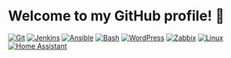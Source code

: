 # Welcome to my GitHub profile! 👋

[![Git](https://img.shields.io/badge/-Git-141414?style=flat&logo=git)](https://git-scm.com/)
[![Jenkins](https://img.shields.io/badge/-Jenkins-141414?style=flat&logo=jenkins)](https://www.jenkins.io/)
[![Ansible](https://img.shields.io/badge/-Ansible-141414?style=flat&logo=ansible)](https://www.ansible.com/)
[![Bash](https://img.shields.io/badge/-Bash-141414?style=flat&logo=gnubash)](https://www.gnu.org/software/bash/)
[![WordPress](https://img.shields.io/badge/-WordPress-141414?style=flat&logo=wordpress)](https://wordpress.org/)
[![Zabbix](https://img.shields.io/badge/-Zabbix-141414?style=flat&logo=zabbix)](https://www.zabbix.com/)
[![Linux](https://img.shields.io/badge/-Linux-141414?style=flat&logo=linux)](https://www.kernel.org/)
[![Home Assistant](https://img.shields.io/badge/-Home%20Assistant-141414?style=flat&logo=home-assistant)](https://www.home-assistant.io/)
